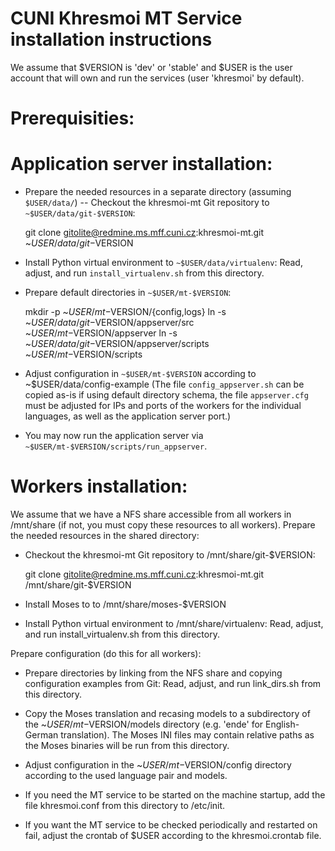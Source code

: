 
CUNI Khresmoi MT Service installation instructions
==================================================

We assume that $VERSION is 'dev' or 'stable' and $USER is the user account
that will own and run the services (user 'khresmoi' by default).

Prerequisities:
========================


Application server installation:
========================

* Prepare the needed resources in a separate directory (assuming `$USER/data/`) --
  Checkout the khresmoi-mt Git repository to `~$USER/data/git-$VERSION`:

  git clone gitolite@redmine.ms.mff.cuni.cz:khresmoi-mt.git ~$USER/data/git-$VERSION

* Install Python virtual environment to `~$USER/data/virtualenv`:
  Read, adjust, and run `install_virtualenv.sh` from this directory.

* Prepare default directories in `~$USER/mt-$VERSION`:

  mkdir -p ~$USER/mt-$VERSION/{config,logs}
  ln -s ~$USER/data/git-$VERSION/appserver/src ~$USER/mt-$VERSION/appserver
  ln -s ~$USER/data/git-$VERSION/appserver/scripts ~$USER/mt-$VERSION/scripts

* Adjust configuration in `~$USER/mt-$VERSION` according to ~$USER/data/config-example
  (The file `config_appserver.sh` can be copied as-is if using default directory schema,
  the file `appserver.cfg` must be adjusted for IPs and ports of the workers for the
  individual languages, as well as the application server port.)

* You may now run the application server via `~$USER/mt-$VERSION/scripts/run_appserver`.

Workers installation:
========================

We assume that we have a NFS share accessible from all workers in /mnt/share
(if not, you must copy these resources to all workers).
Prepare the needed resources in the shared directory:

* Checkout the khresmoi-mt Git repository to /mnt/share/git-$VERSION:

  git clone gitolite@redmine.ms.mff.cuni.cz:khresmoi-mt.git /mnt/share/git-$VERSION

* Install Moses to to /mnt/share/moses-$VERSION

* Install Python virtual environment to /mnt/share/virtualenv: 
  Read, adjust, and run install_virtualenv.sh from this directory.

Prepare configuration (do this for all workers):

* Prepare directories by linking from the NFS share and copying configuration
  examples from Git:
  Read, adjust, and run link_dirs.sh from this directory.

* Copy the Moses translation and recasing models to a subdirectory of the
  ~$USER/mt-$VERSION/models directory (e.g. 'ende' for English-German
  translation).
  The Moses INI files may contain relative paths as the Moses binaries will be
  run from this directory.

* Adjust configuration in the ~$USER/mt-$VERSION/config directory according
  to the used language pair and models.

* If you need the MT service to be started on the machine startup, add the
  file khresmoi.conf from this directory to /etc/init.

* If you want the MT service to be checked periodically and restarted on fail,
  adjust the crontab of $USER according to the khresmoi.crontab file.


